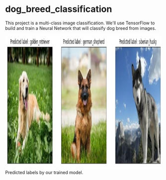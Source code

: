 # dog_breed_classification
This project is a multi-class image classification.  We'll use TensorFlow to build and train a Neural Network that will classify dog breed from images.


<img src="https://github.com/AmineAgrane/dog_breed_classification/blob/master/docs/predicted_labels.png" width="890" height="430">
Predicted labels by our trained model.
